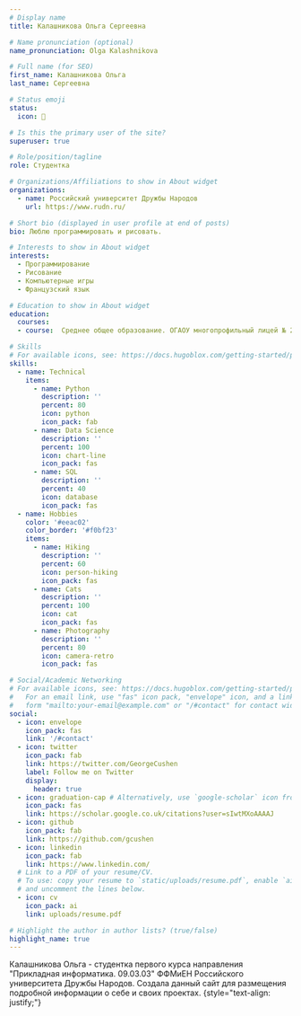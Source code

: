 ```yaml
---
# Display name
title: Калашникова Ольга Сергеевна

# Name pronunciation (optional)
name_pronunciation: Olga Kalashnikova

# Full name (for SEO)
first_name: Калашникова Ольга
last_name: Сергеевна

# Status emoji
status:
  icon: 💋

# Is this the primary user of the site?
superuser: true

# Role/position/tagline
role: Студентка

# Organizations/Affiliations to show in About widget
organizations:
  - name: Российский университет Дружбы Народов 
    url: https://www.rudn.ru/

# Short bio (displayed in user profile at end of posts)
bio: Люблю программировать и рисовать.

# Interests to show in About widget
interests:
  - Программирование
  - Рисование
  - Компьютерные игры
  - Французский язык

# Education to show in About widget
education:
  courses:
  - course:  Среднее общее образование. ОГАОУ многопрофильный лицей № 20 города Ульяновска.

# Skills
# For available icons, see: https://docs.hugoblox.com/getting-started/page-builder/#icons
skills:
  - name: Technical
    items:
      - name: Python
        description: ''
        percent: 80
        icon: python
        icon_pack: fab
      - name: Data Science
        description: ''
        percent: 100
        icon: chart-line
        icon_pack: fas
      - name: SQL
        description: ''
        percent: 40
        icon: database
        icon_pack: fas
  - name: Hobbies
    color: '#eeac02'
    color_border: '#f0bf23'
    items:
      - name: Hiking
        description: ''
        percent: 60
        icon: person-hiking
        icon_pack: fas
      - name: Cats
        description: ''
        percent: 100
        icon: cat
        icon_pack: fas
      - name: Photography
        description: ''
        percent: 80
        icon: camera-retro
        icon_pack: fas

# Social/Academic Networking
# For available icons, see: https://docs.hugoblox.com/getting-started/page-builder/#icons
#   For an email link, use "fas" icon pack, "envelope" icon, and a link in the
#   form "mailto:your-email@example.com" or "/#contact" for contact widget.
social:
  - icon: envelope
    icon_pack: fas
    link: '/#contact'
  - icon: twitter
    icon_pack: fab
    link: https://twitter.com/GeorgeCushen
    label: Follow me on Twitter
    display:
      header: true
  - icon: graduation-cap # Alternatively, use `google-scholar` icon from `ai` icon pack
    icon_pack: fas
    link: https://scholar.google.co.uk/citations?user=sIwtMXoAAAAJ
  - icon: github
    icon_pack: fab
    link: https://github.com/gcushen
  - icon: linkedin
    icon_pack: fab
    link: https://www.linkedin.com/
  # Link to a PDF of your resume/CV.
  # To use: copy your resume to `static/uploads/resume.pdf`, enable `ai` icons in `params.yaml`,
  # and uncomment the lines below.
  - icon: cv
    icon_pack: ai
    link: uploads/resume.pdf

# Highlight the author in author lists? (true/false)
highlight_name: true
---
```


Калашникова Ольга - студентка первого курса направления "Прикладная информатика. 09.03.03" ФФМиЕН Российского университета Дружбы Народов. Создала данный сайт для размещения подробной информации о себе и своих проектах.
{style="text-align: justify;"}

